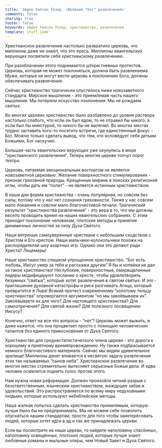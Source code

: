 ```yaml
---
title: 'Эйден Уилсон Тозер. «Великий "бог" развлечения»'
comments: false
sharing: true
footer: false
keywords: Эйден Уилсон Тозер, христианство, развлечения
template: stuff.jade
---
```


Христианское ‪развлечение‬ настолько развратило ‪церковь‬, что миллионы даже не знают, что это ‪ересь‬. Миллионы евангельских верующих посвятили себя христианскому развлечению.

При разоблачении этого поднимается шторм гневных протестов. Церковь, которая не может поклоняться, должна быть развлекаема. Мужи, которые не могут вести церковь к поклонению Бога, должны обеспечивать развлечения.

Сейчас ‪‎христианство‬ трагически опустилось ниже новозаветного стандарта. Мирское мышление - это приемлемая часть нашего мышления. Мы потеряли искусство поклонения. Мы не рождаем святых.

Во многих церквях христианство было разбавлено до уровня раствора настолько слабого, что если он был ядом, то не отравил бы никого, а если был бы микстурой, то никого бы не вылечил. Во многих местах трудно заставить кого-то посетить встречи, где единственный фокус - ‪‎Бог‬. Можно только сделать вывод, что тем, кто исповедует себя детьми Божьими, Бог наскучил.

Большая часть евангельских верующих уже окунулись в море “христианского развлечения”. Теперь многие церкви топчут порог театра.

Церковь, питаемая эмоциональным восторгом не является новозаветной церковью. Желание поверхностного стимулирования - признак греховной природы. Крещенные миряне в поисках религиозной иглы, чтобы дать им “полет” - не является истинным христианством.

В наши дни форма христианства - очень популярная, но совсем без силы, потому что у нас нет сознания греховности. Также у нас совсем мало покаяния и совсем мало благочестивой печали. Трагический результат “христианства развлечения” - это вера в то, что мы должны весело проводить время на наших евангельских собраниях. С этим приходит ‪‎поклонение‬ человекам, плотские методы и принятие динамичных личностей за силу Духа Святого.

Наши ветреные самоуверенные христиане с небольшим сходством с Христом и Его крестом. Наши мальчики-колокольчики похожи на распорядителей шоу азартных игр. Однако они это делают ради Христа? Лицемеры!

Наше христианство слишком упрощенное христианство. “Бог есть любовь, ‪‎Иисус‬ умер за тебя и расскажи другим” Я бы и копейки не дал за такое христианство!
Неглубокие, поверхностные, омирвщвленные лидеры модифицируют послание о кресте, чтобы удовлетворить безумных “святых”, которые хотят развлечения в святом святых. И это - приглашение духовной катастрофы и риск разгневать Агнца, который превратится в Льва! Всякий протест современному “золотому тельцу христианства” опровергается аргументом “но мы завоёвываем их”. Завоёвываете их для чего? Для настоящего христианства? Для самоотречения? Для святой жизни? Для полезного посвящению Иисусу?

Конечно, ответ на все это вопросы - “нет”! Церковь может выжить, и даже кажется, что она процветает просто с помощью человеческих талантов без единого прикосновения от Духа Святого.

Христианство для среднестатистического члена церкви - это дорога к хорошему и приятному времяпровождению. Ну также подбрасывается немного благочестивого материала. Сейчас мы видим удивительное зрелище! Миллионы денег вливается в несвятую задачу развлечения этих так называемых “сынов неба”. Христианское развлечение во многих местах стремительно вытесняет серьезные Божьи дела. И едва человек осмелится поднять голос против этого.

Нам нужна новая ‪‎реформация‬. Должен произойти четкий разрыв с безответственным, языческим христианством, жаждущее забав и удовольствий. Это распространяется по всему миру недуховными людьми, которые используют небиблейские методы.

Наша жалкая попытка сделать христианство приемлемым, которую лучше было бы не предпринимать. Мы не можем себе позволить опускаться нашим стандартам, просто для того чтобы заинтересовать людей, которые хотят идти в ад и так же принадлежать церкви.

Если вы посмотрите на наши церкви, то найдете наполовину спасённых, наполовину освящённых, плотских людей, которые лучше знают любовные романы и мыльные оперы, чем Новый Завет и Духа Святого.
